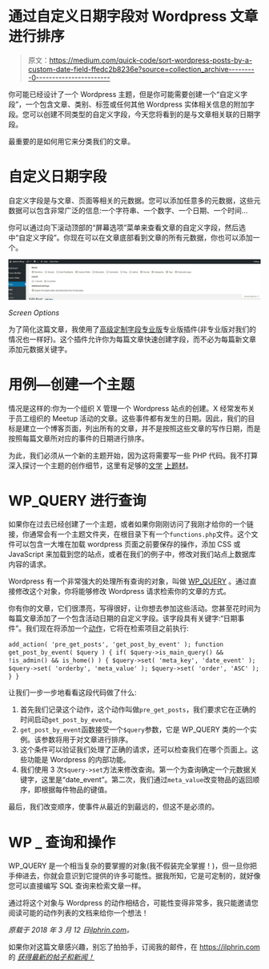 # 通过自定义日期字段对 Wordpress 文章进行排序

> 原文：<https://medium.com/quick-code/sort-wordpress-posts-by-a-custom-date-field-ffedc2b8236e?source=collection_archive---------0----------------------->

你可能已经设计了一个 Wordpress 主题，但是你可能需要创建一个“自定义字段”，一个包含文章、类别、标签或任何其他 Wordpress 实体相关信息的附加字段。您可以创建不同类型的自定义字段，今天您将看到的是与文章相关联的日期字段。

最重要的是如何用它来分类我们的文章。

# 自定义日期字段

自定义字段是与文章、页面等相关的元数据。您可以添加任意多的元数据，这些元数据可以包含非常广泛的信息:一个字符串、一个数字、一个日期、一个时间…

你可以通过向下滚动顶部的“屏幕选项”菜单来查看文章的自定义字段，然后选中“自定义字段”。你现在可以在文章底部看到文章的所有元数据，你也可以添加一个。

![](img/7dce4af2edc6a4c0e008a04311b5ff68.png)

*Screen Options*

为了简化这篇文章，我使用了[高级定制字段专业版](https://www.advancedcustomfields.com/)专业版插件(非专业版对我们的情况也一样好)。这个插件允许你为每篇文章快速创建字段，而不必为每篇新文章添加元数据关键字。

# 用例—创建一个主题

情况是这样的:你为一个组织 X 管理一个 Wordpress 站点的创建。X 经常发布关于员工组织的 Meetup 活动的文章。这些事件都有发生的日期。因此，我们的目标是建立一个博客页面，列出所有的文章，并不是按照这些文章的写作日期，而是按照每篇文章所对应的事件的日期进行排序。

为此，我们必须从一个新的主题开始，因为这将需要写一些 PHP 代码。我不打算深入探讨一个主题的创作细节，这里有足够的[文学](https://codex.wordpress.org/Theme_Development) [上](https://webdesign.tutsplus.com/tutorials/building-a-wordpress-theme-in-60-seconds--cms-24315)[题材](https://blog.templatetoaster.com/create-wordpress-theme-scratch/)。

# WP_QUERY 进行查询

如果你在过去已经创建了一个主题，或者如果你刚刚访问了我刚才给你的一个链接，你通常会有一个主题文件夹，在根目录下有一个`functions.php`文件。这个文件可以包含一大堆在加载 wordpress 页面之前要保存的操作，添加 CSS 或 JavaScript 来加载到您的站点，或者在我们的例子中，修改对我们站点上数据库内容的请求。

Wordpress 有一个非常强大的处理所有查询的对象，叫做 [WP_QUERY](https://codex.wordpress.org/Class_Reference/WP_Query) 。通过直接修改这个对象，你将能够修改 Wordpress 请求检索你的文章的方式。

你有你的文章，它们很漂亮，写得很好，让你想去参加这些活动。您甚至花时间为每篇文章添加了一个包含活动日期的自定义字段。该字段具有关键字:“日期事件”。我们现在将添加一个[动作](https://codex.wordpress.org/Plugin_API/Action_Reference)，它将在检索项目之前执行:

```
add_action( 'pre_get_posts', 'get_post_by_event' ); function get_post_by_event( $query ) { if( $query->is_main_query() && !is_admin() && is_home() ) { $query->set( 'meta_key', 'date_event' ); $query->set( 'orderby', 'meta_value' ); $query->set( 'order', 'ASC' ); } }
```

让我们一步一步地看看这段代码做了什么:

1.  首先我们记录这个动作，这个动作叫做`pre_get_posts`，我们要求它在正确的时间启动`get_post_by_event`。
2.  `get_post_by_event`函数接受一个`$query`参数，它是 WP_QUERY 类的一个实例。该参数将用于对文章进行排序。
3.  这个条件可以验证我们处理了正确的请求，还可以检查我们在哪个页面上。这些功能是 Wordpress 的内部功能。
4.  我们使用 3 次`$query->set`方法来修改查询。第一个为查询确定一个元数据关键字，这里是“date_event”。第二次，我们通过`meta_value`改变物品的返回顺序，即根据每件物品的键值。

最后，我们改变顺序，使事件从最近的到最远的，但这不是必须的。

# WP _ 查询和操作

WP_QUERY 是一个相当复杂的要掌握的对象(我不假装完全掌握！)，但一旦你把手伸进去，你就会意识到它提供的许多可能性。据我所知，它是可定制的，就好像您可以直接编写 SQL 查询来检索文章一样。

通过将这个对象与 Wordpress 的动作相结合，可能性变得非常多，我只能邀请您阅读可能的动作列表的文档来给你一个想法！

*原载于 2018 年 3 月 12 日*[*ilphrin.com*](https://ilphrin.com/2018/03/12/sort-wordpress-posts-by-custom-date-field.html)*。*

如果你对这篇文章感兴趣，别忘了拍拍手，订阅我的邮件，在 https://ilphrin.com 的 [*获得最新的帖子和新闻！*](https://ilphrin.com)